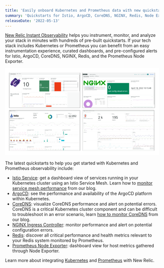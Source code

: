 ```yaml
---
title: 'Easily onboard Kubernetes and Prometheus data with new quickstarts' 
summary: 'Quickstarts for Istio, ArgoCD, CoreDNS, NGINX, Redis, Node Exporter are now available.' 
releaseDate: '2022-05-13'
---
```


[New Relic Instant Observability](https://newrelic.com/blog/nerdlog/instant-observability-quickstarts) helps you instrument, monitor, and analyze your stack in minutes with hundreds of pre-built quickstarts. If your tech stack includes Kubernetes or Prometheus you can benefit from an easy instrumentation experience, curated dashboards, and pre-configured alerts for Istio, ArgoCD, CoreDNS, NGINX, Redis, and the Prometheus Node Exporter.

![New dashboards available](./images/quickstarts-k8s-prometheus.png "New dashboards available")

The latest quickstarts to help you get started with Kubernetes and Prometheus observability include:
* [Istio Service](https://onenr.io/08jqW5pmOwl): get a dashboard view of services running in your Kubernetes cluster using an Istio Service Mesh. Learn how to [monitor service mesh performance](https://newrelic.com/blog/how-to-relic/monitoring-istio-service-mesh) from our blog.
* [ArgoCD](https://one.newrelic.com/marketplace/catalog-pack-details/detail?state=30979e34-1782-6d4d-1b9a-57bdb3ba74fd): see the performance and availability of the ArgoCD platform within Kubernetes.
* [CoreDNS](https://onenr.io/0PwJp5o4Lj7): visualize CoreDNS performance and alert on potential errors. CoreDNS is a critical Kubernetes cluster component and can be difficult to troubleshoot in an error scenario, learn [how to monitor CoreDNS](https://newrelic.com/blog/how-to-relic/monitor-coredns) from our blog. 
* [NGINX Ingress Controller](https://onenr.io/0Zw0ZmVlejv): monitor performance and alert on potential configuration errors. 
* [Redis](https://onenr.io/0ERz3W2Xpjr): discover all critical performance and health metrics relevant to your Redis system monitored by Prometheus.
* [Prometheus Node Exporter](https://onenr.io/0bRmDEd1Bwy): dashboard view for host metrics gathered through Node Exporter.

Learn more about integrating [Kubernetes](https://docs.newrelic.com/docs/kubernetes-pixie/kubernetes-integration/installation/kubernetes-integration-install-configure/) and [Prometheus](https://docs.newrelic.com/docs/infrastructure/prometheus-integrations/get-started/send-prometheus-metric-data-new-relic/) with New Relic.

